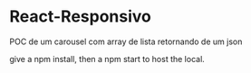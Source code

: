 # React-Responsivo
POC de um carousel com array de lista retornando de um json


give a npm install, then a npm start to host the local.
